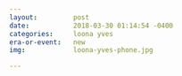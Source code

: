 ```yaml
---
layout:         post
date:           2018-03-30 01:14:54 -0400
categories:     loona yves
era-or-event:   new
img:            loona-yves-phone.jpg

---
```

